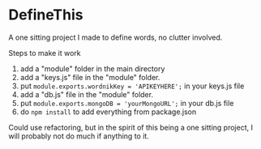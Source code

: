 DefineThis
==========

A one sitting project I made to define words, no clutter involved.


Steps to make it work

1. add a "module" folder in the main directory
2. add a "keys.js" file in the "module" folder.
3. put `module.exports.wordnikKey = 'APIKEYHERE';` in your keys.js file
4. add a "db.js" file in the "module" folder.
5. put `module.exports.mongoDB = 'yourMongoURL';` in your db.js file
6. do `npm install` to add everything from package.json

Could use refactoring, but in the spirit of this being a one sitting project, I will probably not do much if anything to it.
